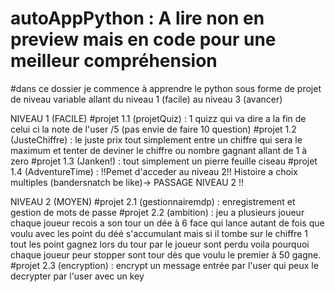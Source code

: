 # autoAppPython : A lire non en preview mais en code pour une meilleur compréhension

#dans ce dossier je commence à apprendre le python sous forme de projet de niveau variable allant du niveau 1 (facile) au niveau 3 (avancer) 

NIVEAU 1 (FACILE)
#projet 1.1 (projetQuiz) : 1 quizz qui va dire a la fin de celui ci la note de l'user /5 (pas envie de faire 10 question) 
#projet 1.2 (JusteChiffre) : le juste prix tout simplement entre un chiffre qui sera le maximum et tenter de deviner le chiffre ou nombre gagnant allant de 1 à zero
#projet 1.3 (Janken!) : tout simplement un pierre feuille ciseau 
#projet 1.4 (AdventureTime) : !!Pemet d'acceder au niveau 2!! Histoire a choix multiples (bandersnatch be like)-> PASSAGE NIVEAU 2 !!

NIVEAU 2 (MOYEN) 
#projet 2.1 (gestionnairemdp) : enregistrement et gestion de mots de passe 
#projet 2.2 (ambition) : jeu a plusieurs joueur chaque joueur recois a son tour un dée à 6 face qui lance autant de fois que voulu avec les point du déé s'accumulant mais si                            il tombe sur le chiffre 1 tout les point gagnez lors du tour par le joueur sont perdu voila pourquoi chaque joueur peur stopper sont tour dès que                               voulu le premier à 50 gagne.
#projet 2.3 (encryption) : encrypt un message entrée par l'user qui peux le decrypter par l'user avec un key 




